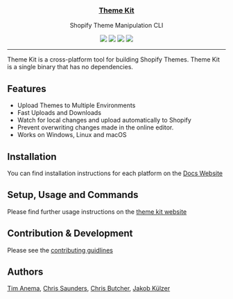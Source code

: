 <p align="center">
  <a href="https://shopify.github.io/themekit/"><h3 align="center">Theme Kit</h3></a>
  <p align="center">Shopify Theme Manipulation CLI</p>
  <p align="center">
    <a href="https://goreportcard.com/report/github.com/shopify/themekit"><img src="https://goreportcard.com/badge/github.com/shopify/themekit"></a>
    <a href="https://circleci.com/gh/Shopify/themekit"><img src="https://circleci.com/gh/Shopify/themekit.png?circle-token=ac951910873cafaaf9c1be6049d2b9d3276eb2d4"></a>
    <a href="http://godoc.org/github.com/Shopify/themekit"><img src="https://godoc.org/github.com/Shopify/themekit?status.svg"></a>
    <a href="https://github.com/Shopify/themekit/releases/latest"><img src="http://github-release-version.herokuapp.com/github/Shopify/themekit/release.svg?style=flat"></a>
  </p>
</p>

---

Theme Kit is a cross-platform tool for building Shopify Themes. Theme Kit is a single binary that has no dependencies.

## Features
- Upload Themes to Multiple Environments
- Fast Uploads and Downloads
- Watch for local changes and upload automatically to Shopify
- Prevent overwriting changes made in the online editor.
- Works on Windows, Linux and macOS

## Installation

You can find installation instructions for each platform on the [Docs Website](https://shopify.github.io/themekit/#installation)

## Setup, Usage and Commands

Please find further usage instructions on the [theme kit website](https://shopify.github.io/themekit/)

## Contribution & Development

Please see the [contributing guidlines](https://github.com/Shopify/themekit/blob/master/.github/CONTRIBUTING.md)

## Authors

[Tim Anema](https://github.com/tanema), [Chris Saunders](https://github.com/csaunders),
[Chris Butcher](https://github.com/chrisbutcher), [Jakob Külzer](https://github.com/ilikeorangutans)
